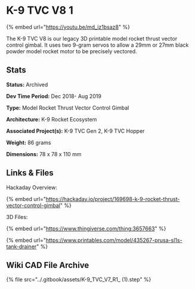 # K-9 TVC V8 1

{% embed url="https://youtu.be/md_iz1bsaz8" %}

The K-9 TVC V8 is our legacy 3D printable model rocket thrust vector control gimbal. It uses two 9-gram servos to allow a 29mm or 27mm black powder model rocket motor to be precisely vectored.&#x20;

## Stats

**Status:** Archived

**Dev Time Period:** Dec 2018- Aug 2019

**Type:** Model Rocket Thrust Vector Control Gimbal

**Architecture:** K-9 Rocket Ecosystem

**Associated Project(s):** K-9 TVC Gen 2, K-9 TVC Hopper

**Weight:** 86 grams

**Dimensions:** 78 x 78 x 110 mm

## Links & Files

Hackaday Overview:&#x20;

{% embed url="https://hackaday.io/project/169698-k-9-rocket-thrust-vector-control-gimbal" %}

3D Files:

{% embed url="https://www.thingiverse.com/thing:3657663" %}

{% embed url="https://www.printables.com/model/435267-prusa-sl1s-tank-drainer" %}

## Wiki CAD File Archive

{% file src="../.gitbook/assets/K-9_TVC_V7_R1_ (1).step" %}
